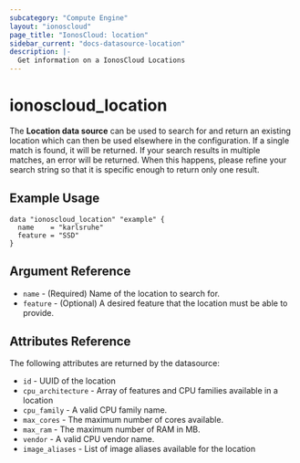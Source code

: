 ```yaml
---
subcategory: "Compute Engine"
layout: "ionoscloud"
page_title: "IonosCloud: location"
sidebar_current: "docs-datasource-location"
description: |-
  Get information on a IonosCloud Locations
---
```


# ionoscloud\_location

The **Location data source** can be used to search for and return an existing location which can then be used elsewhere in the configuration.
If a single match is found, it will be returned. If your search results in multiple matches, an error will be returned.
When this happens, please refine your search string so that it is specific enough to return only one result.

## Example Usage

```hcl
data "ionoscloud_location" "example" {
  name    = "karlsruhe"
  feature = "SSD"
}
```

## Argument Reference

 * `name` - (Required) Name of the location to search for.
 * `feature` - (Optional) A desired feature that the location must be able to provide.

## Attributes Reference

The following attributes are returned by the datasource:

 * `id` - UUID of the location
 * `cpu_architecture` - Array of features and CPU families available in a location
  * `cpu_family` - A valid CPU family name.
  * `max_cores` - The maximum number of cores available.
  * `max_ram` - The maximum number of RAM in MB.
  * `vendor` - A valid CPU vendor name.
* `image_aliases` - List of image aliases available for the location